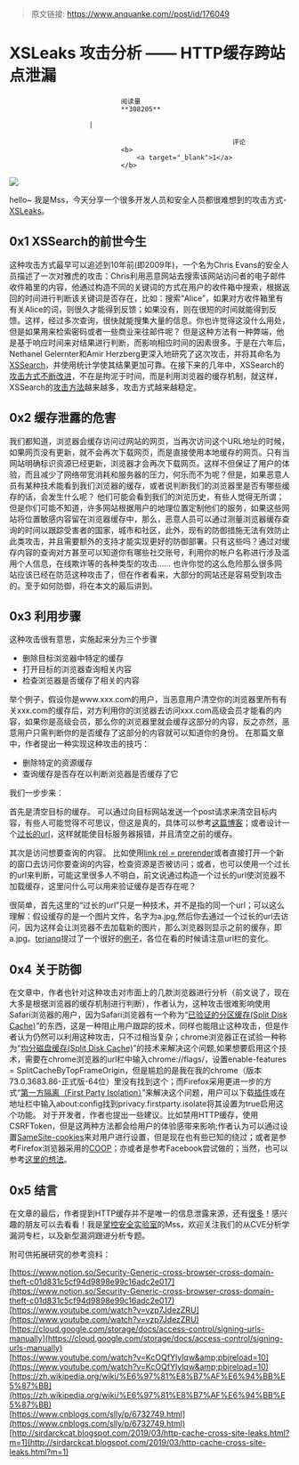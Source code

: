 > 原文链接: https://www.anquanke.com//post/id/176049 


# XSLeaks 攻击分析 —— HTTP缓存跨站点泄漏


                                阅读量   
                                **308205**
                            
                        |
                        
                                                            评论
                                <b>
                                    <a target="_blank">1</a>
                                </b>
                                                                                    



[![](https://p3.ssl.qhimg.com/t0119e5fae99e86566b.jpg)](https://p3.ssl.qhimg.com/t0119e5fae99e86566b.jpg)



hello~ 我是Mss，今天分享一个很多开发人员和安全人员都很难想到的攻击方式-[XSLeaks](https://github.com/xsleaks/xsleaks)。

## 0x1 XSSearch的前世今生

这种攻击方式最早可以追述到10年前(即2009年)，一个名为Chris Evans的安全人员描述了一次对雅虎的攻击：Chris利用恶意网站去搜索该网站访问者的电子邮件收件箱里的内容，他通过构造不同的关键词的方式在用户的收件箱中搜索，根据返回的时间进行判断该关键词是否存在，比如：搜索“Alice”，如果对方收件箱里有有关Alice的词，则很久才能得到反馈；如果没有，则在很短的时间就能得到反馈。这样，经过多次查询，很快就能搜集大量的信息。你也许觉得这没什么用处，但是如果用来检索密码或者一些商业来往邮件呢？ 但是这种方法有一种弊端，他是基于响应时间来对结果进行判断，而影响相应时间的因素很多。于是在六年后，Nethanel Gelernter和Amir Herzberg更深入地研究了这次攻击，并将其命名为[XSSearch](http://u.cs.biu.ac.il/~herzbea/security/15-01-XSSearch.pdf)，并使用统计学使其结果更加可靠。在接下来的几年中，XSSearch的[攻击方式不断改进](https://github.com/xsleaks/xsleaks/wiki/Links#wiki-pages-box)，不在是拘泥于时间，而是利用浏览器的缓存机制，就这样，XSSearch的[攻击方法](https://github.com/xsleaks/xsleaks/wiki/Browser-Side-Channels)越来越多，攻击方式越来越稳定。



## 0x2 缓存泄露的危害

我们都知道，浏览器会缓存访问过网站的网页，当再次访问这个URL地址的时候，如果网页没有更新，就不会再次下载网页，而是直接使用本地缓存的网页。只有当网站明确标识资源已经更新，浏览器才会再次下载网页。这样不但保证了用户的体验，而且减少了网络带宽消耗和服务器的压力，何乐而不为呢？但是，如果恶意人员有某种技术能看到我们浏览器的缓存，或者说判断我们的浏览器里是否有哪些缓存的话，会发生什么呢？ 他们可能会看到我们的浏览历史，有些人觉得无所谓；但是你们可能不知道，许多网站根据用户的地理位置定制他们的服务，如果这些网站将位置敏感内容留在浏览器缓存中，那么，恶意人员可以通过测量浏览器缓存查询的时间以跟踪受害者的国家，城市和社区，此外，现有的防御措施无法有效防止此类攻击，并且需要额外的支持才能实现更好的防御部署。只有这些吗？通过对缓存内容的查询对方甚至可以知道你有哪些社交账号，利用你的帐户名称进行涉及滥用个人信息，在线欺诈等的各种类型的攻击…… 也许你觉的这么危险那么很多网站应该已经在防范这种攻击了，但在作者看来，大部分的网站还是容易受到攻击的。至于如何防御，将在本文的最后讲到。



## 0x3 利用步骤

这种攻击很有意思，实施起来分为三个步骤

> <ol>
- 删除目标浏览器中特定的缓存
- 打开目标的浏览器查询相关内容
- 检查浏览器是否缓存了相关的内容
</ol>

举个例子，假设你是www.xxx.com的用户，当恶意用户清空你的浏览器里所有有关xxx.com的缓存后，对方利用你的浏览器去访问xxx.com高级会员才能看的内容，如果你是高级会员，那么你的浏览器里就会缓存这部分的内容，反之亦然，恶意用户只需判断你的是否缓存了这部分的内容就可以知道你的身份。 在那篇文章中，作者提出一种实现这种攻击的技巧：

> <ol>
- 删除特定的资源缓存
- 查询缓存是否存在以判断浏览器是否缓存了它
</ol>

我们一步步来：

首先是清空目标的缓存。 可以通过向目标网站发送一个post请求来清空目标内容，有些人可能觉得不可思议，但这是真的，具体可以参考[这篇博客](https://www.mnot.net/blog/2006/02/18/invalidation)；或者设计一个[过长的url](https://lists.gt.net/apache/users/316239)，这样就能使目标服务器报错，并且清空之前的缓存。

其次是访问想要查询的内容。 比如使用[link rel = prerender](https://developers.google.com/web/updates/2018/07/nostate-prefetch)或者直接打开一个新的窗口去访问你要查询的内容，检查资源是否被访问；或者，也可以使用一个过长的url来判断，可能这里很多人不明白，前文说通过构造一个过长的url使浏览器不加载缓存，这里问什么可以用来验证缓存是否存在呢？

很简单，首先这里的“过长的url”只是一种技术，并不是指的同一个url；可以这么理解：假设缓存的是一个图片文件，名字为a.jpg,然后你去通过一个过长的url去访问，因为这样会让浏览器不去加载新的图片，那么浏览器则显示之前的缓存，即a.jpg。[terjanq](https://twitter.com/terjanq)提过了一个很好的[例子](https://xsleaks.github.io/xsleaks/examples/cache-referrer/)，各位在看的时候请注意url栏的变化。



## 0x4 关于防御

在文章中，作者也针对这种攻击对市面上的几款浏览器进行分析（前文说了，现在大多是根据浏览器的缓存机制进行判断），作者认为，这种攻击很难影响使用Safari浏览器的用户，因为Safari浏览器有一个称为“[已验证的分区缓存(Split Disk Cache)](https://webkit.org/blog/8613/intelligent-tracking-prevention-2-1/)”的东西，这是一种阻止用户跟踪的技术，同样也能阻止这种攻击，但是作者认为仍然可以利用这种攻击，只不过相当复杂；chrome浏览器正在试验一种称为“[均分磁盘缓存(Split Disk Cache)](https://bugs.chromium.org/p/chromium/issues/detail?id=910708)”的技术来解决这个问题,如果想要启用这个技术，需要在chrome浏览器的url栏中输入chrome://flags/，设置enable-features = SplitCacheByTopFrameOrigin，但是尴尬的是我在我的chrome（版本 73.0.3683.86-正式版-64位）里没有找到这个；而Firefox采用更进一步的方式“[第一方隔离（First Party Isolation）](https://wiki.mozilla.org/Security/FirstPartyIsolation)”来解决这个问题，用户可以下载[插件](https://addons.mozilla.org/en-US/firefox/addon/first-party-isolation/)或在地址栏中输入about:config找到privacy.firstparty.isolate将其设置为true启用这个功能。 对于开发者，作者也提出一些建议。比如禁用HTTP缓存，使用CSRFToken，但是这两种方法都会给用户的体验感带来影响;作者认为可以通过设置[SameSite-cookies](https://www.owasp.org/index.php/SameSite)来对用户进行设置，但是现在也有些已知的绕过；或者是参考Firefox浏览器采用的[COOP](https://github.com/whatwg/html/issues/3740)；亦或者是参考Facebook尝试做的；当然，也可以参考[这里的想法](https://github.com/xsleaks/xsleaks/wiki/Defenses)。



## 0x5 结言

在文章的最后，作者提到HTTP缓存并不是唯一的信息泄露来源，还有[很多](https://github.com/xsleaks/xsleaks/wiki/Browser-Side-Channels)！感兴趣的朋友可以去看看！我是[掌控安全实验室](http://i.zkaq.org)的Mss，欢迎关注我们的从CVE分析学漏洞专栏，以及新型漏洞跟进分析专题。

附可供拓展研究的参考资料：

[https://www.notion.so/Security-Generic-cross-browser-cross-domain-theft-c01d831c5cf94d9898e99c16adc2e017](https://www.notion.so/Security-Generic-cross-browser-cross-domain-theft-c01d831c5cf94d9898e99c16adc2e017)<br>[https://www.youtube.com/watch?v=vzp7JdezZRU](https://www.youtube.com/watch?v=vzp7JdezZRU)<br>[https://cloud.google.com/storage/docs/access-control/signing-urls-manually](https://cloud.google.com/storage/docs/access-control/signing-urls-manually)<br>[https://www.youtube.com/watch?v=KcOQfYlyIqw&amp;pbjreload=10](https://www.youtube.com/watch?v=KcOQfYlyIqw&amp;pbjreload=10)<br>[https://zh.wikipedia.org/wiki/%E6%97%81%E8%B7%AF%E6%94%BB%E5%87%BB](https://zh.wikipedia.org/wiki/%E6%97%81%E8%B7%AF%E6%94%BB%E5%87%BB)<br>[https://www.cnblogs.com/slly/p/6732749.html](https://www.cnblogs.com/slly/p/6732749.html)<br>[http://sirdarckcat.blogspot.com/2019/03/http-cache-cross-site-leaks.html?m=1](http://sirdarckcat.blogspot.com/2019/03/http-cache-cross-site-leaks.html?m=1)
